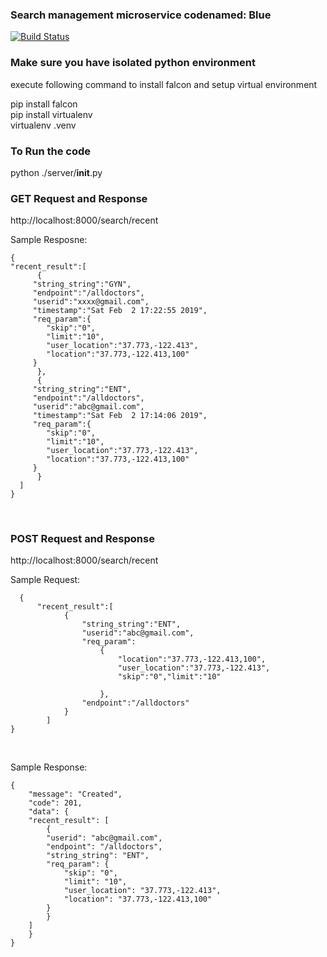 ### Search management microservice codenamed: Blue
[![Build Status](https://travis-ci.org/airavata-courses/MayDay.svg?branch=develop-microservice-blue)](https://travis-ci.org/airavata-courses/MayDay)
### Make sure you have isolated python environment 
execute following command to install falcon and setup virtual environment

pip install falcon  <br /> 
pip install virtualenv  <br /> 
virtualenv .venv  <br /> 

### To Run the code
python ./server/__init__.py  <br /> 

### GET Request and Response
http://localhost:8000/search/recent  <br /> 

Sample Resposne:

	{
   	"recent_result":[
	      {
		 "string_string":"GYN",
		 "endpoint":"/alldoctors",
		 "userid":"xxxx@gmail.com",
		 "timestamp":"Sat Feb  2 17:22:55 2019",
		 "req_param":{
		    "skip":"0",
		    "limit":"10",
		    "user_location":"37.773,-122.413",
		    "location":"37.773,-122.413,100"
		 }
	      },
	      {
		 "string_string":"ENT",
		 "endpoint":"/alldoctors",
		 "userid":"abc@gmail.com",
		 "timestamp":"Sat Feb  2 17:14:06 2019",
		 "req_param":{
		    "skip":"0",
		    "limit":"10",
		    "user_location":"37.773,-122.413",
		    "location":"37.773,-122.413,100"
		 }
	      }
   	  ]
	}
	
 <br /> 
 
### POST Request and Response
http://localhost:8000/search/recent  <br /> 

Sample Request: 
		

	  {
	      "recent_result":[
                {
                    "string_string":"ENT",
                    "userid":"abc@gmail.com",
                    "req_param":
                    	{
                    		"location":"37.773,-122.413,100",
                    		"user_location":"37.773,-122.413",
                    		"skip":"0","limit":"10"
                    		
                    	},
                    "endpoint":"/alldoctors"
                }
            ]
	}
 <br /> 
 
Sample Response:

	{
	    "message": "Created",
	    "code": 201,
	    "data": {
		"recent_result": [
		    {
			"userid": "abc@gmail.com",
			"endpoint": "/alldoctors",
			"string_string": "ENT",
			"req_param": {
			    "skip": "0",
			    "limit": "10",
			    "user_location": "37.773,-122.413",
			    "location": "37.773,-122.413,100"
			}
		    }
		]
	    }
	}


